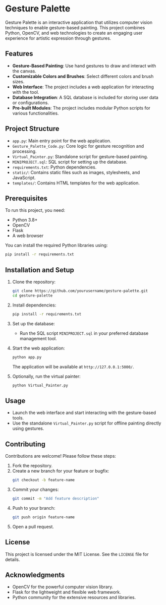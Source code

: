 # Gesture Palette

Gesture Palette is an interactive application that utilizes computer vision techniques to enable gesture-based painting. This project combines Python, OpenCV, and web technologies to create an engaging user experience for artistic expression through gestures.

## Features

- **Gesture-Based Painting**: Use hand gestures to draw and interact with the canvas.
- **Customizable Colors and Brushes**: Select different colors and brush sizes.
- **Web Interface**: The project includes a web application for interacting with the tool.
- **Database Integration**: A SQL database is included for storing user data or configurations.
- **Pre-built Modules**: The project includes modular Python scripts for various functionalities.

## Project Structure

- `app.py`: Main entry point for the web application.
- `Gesture_Palette_Code.py`: Core logic for gesture recognition and processing.
- `Virtual_Painter.py`: Standalone script for gesture-based painting.
- `MINIPROJECT.sql`: SQL script for setting up the database.
- `requirements.txt`: Python dependencies.
- `static/`: Contains static files such as images, stylesheets, and JavaScript.
- `templates/`: Contains HTML templates for the web application.

## Prerequisites

To run this project, you need:

- Python 3.8+
- OpenCV
- Flask
- A web browser

You can install the required Python libraries using:
```bash
pip install -r requirements.txt
```

## Installation and Setup

1. Clone the repository:
   ```bash
   git clone https://github.com/yourusername/gesture-palette.git
   cd gesture-palette
   ```

2. Install dependencies:
   ```bash
   pip install -r requirements.txt
   ```

3. Set up the database:
   - Run the SQL script `MINIPROJECT.sql` in your preferred database management tool.

4. Start the web application:
   ```bash
   python app.py
   ```
   The application will be available at `http://127.0.0.1:5000/`.

5. Optionally, run the virtual painter:
   ```bash
   python Virtual_Painter.py
   ```

## Usage

- Launch the web interface and start interacting with the gesture-based tools.
- Use the standalone `Virtual_Painter.py` script for offline painting directly using gestures.

## Contributing

Contributions are welcome! Please follow these steps:

1. Fork the repository.
2. Create a new branch for your feature or bugfix:
   ```bash
   git checkout -b feature-name
   ```
3. Commit your changes:
   ```bash
   git commit -m "Add feature description"
   ```
4. Push to your branch:
   ```bash
   git push origin feature-name
   ```
5. Open a pull request.

## License

This project is licensed under the MIT License. See the `LICENSE` file for details.

## Acknowledgments

- OpenCV for the powerful computer vision library.
- Flask for the lightweight and flexible web framework.
- Python community for the extensive resources and libraries.

